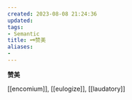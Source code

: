 ```yaml
---
created: 2023-08-08 21:24:36
updated: 
tags: 
- Semantic 
title: 🗝️赞美
aliases: 
- 
---
```


<pre><strong>赞美</strong></pre>
[[encomium]], [[eulogize]], [[laudatory]]